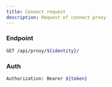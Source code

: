 ```yaml
---
title: Connect request
description: Request of connect proxy
---
```


### Endpoint

```bash
GET /api/proxy/${identity}/
```

### Auth

```bash
Authorization: Bearer ${token}
```

